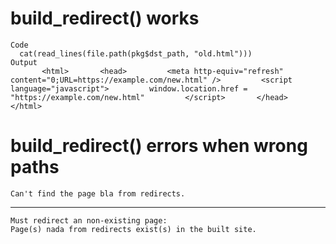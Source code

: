 # build_redirect() works

    Code
      cat(read_lines(file.path(pkg$dst_path, "old.html")))
    Output
           <html>       <head>         <meta http-equiv="refresh" content="0;URL=https://example.com/new.html" />         <script language="javascript">         window.location.href = "https://example.com/new.html"         </script>       </head>     </html>   

# build_redirect() errors when wrong paths

    Can't find the page bla from redirects.

---

    Must redirect an non-existing page:
    Page(s) nada from redirects exist(s) in the built site.

